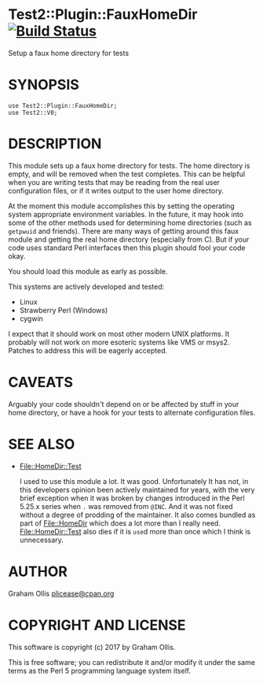 # Test2::Plugin::FauxHomeDir [![Build Status](https://secure.travis-ci.org/plicease/Test2-Plugin-FauxHomeDir.png)](http://travis-ci.org/plicease/Test2-Plugin-FauxHomeDir)

Setup a faux home directory for tests

# SYNOPSIS

    use Test2::Plugin::FauxHomeDir;
    use Test2::V0;

# DESCRIPTION

This module sets up a faux home directory for tests. The home directory 
is empty, and will be removed when the test completes.  This can be 
helpful when you are writing tests that may be reading from the real 
user configuration files, or if it writes output to the user home 
directory.

At the moment this module accomplishes this by setting the operating 
system appropriate environment variables. In the future, it may hook 
into some of the other methods used for determining home directories 
(such as `getpwuid` and friends).  There are many ways of getting 
around this faux module and getting the real home directory (especially
from C).  But if your code uses standard Perl interfaces then this 
plugin should fool your code okay.

You should load this module as early as possible.

This systems are actively developed and tested:

- Linux
- Strawberry Perl (Windows)
- cygwin

I expect that it should work on most other modern UNIX platforms.  It 
probably will not work on more esoteric systems like VMS or msys2.  
Patches to address this will be eagerly accepted.

# CAVEATS

Arguably your code shouldn't depend on or be affected by stuff in your 
home directory, or have a hook for your tests to alternate configuration 
files.

# SEE ALSO

- [File::HomeDir::Test](https://metacpan.org/pod/File::HomeDir::Test)

    I used to use this module a lot.  It was good.  Unfortunately It has 
    not, in this developers opinion been actively maintained for years, with 
    the very brief exception when it was broken by changes introduced in the 
    Perl 5.25.x series when `.` was removed from `@INC`.  And it was not 
    fixed without a degree of prodding of the maintainer.  It also comes 
    bundled as part of [File::HomeDir](https://metacpan.org/pod/File::HomeDir) which does a lot more than I really 
    need.  [File::HomeDir::Test](https://metacpan.org/pod/File::HomeDir::Test) also dies if it is `use`d more than once 
    which I think is unnecessary.

# AUTHOR

Graham Ollis <plicease@cpan.org>

# COPYRIGHT AND LICENSE

This software is copyright (c) 2017 by Graham Ollis.

This is free software; you can redistribute it and/or modify it under
the same terms as the Perl 5 programming language system itself.
